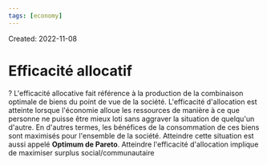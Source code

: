 ```yaml
---
tags: [economy] 
---
```

Created: 2022-11-08

# Efficacité allocatif
?
L'efficacité allocative fait référence à la production de la combinaison optimale de biens du point de vue de la société. L'efficacité d'allocation est atteinte lorsque l'économie alloue les ressources de manière à ce que personne ne puisse être mieux loti sans aggraver la situation de quelqu'un d'autre. En d'autres termes, les bénéfices de la consommation de ces biens sont maximisés pour l'ensemble de la société. Atteindre cette situation est aussi appelé **Optimum de Pareto**. Atteindre l'efficacité d'allocation implique de maximiser surplus social/communautaire

